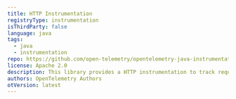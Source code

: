 ```yaml
---
title: HTTP Instrumentation
registryType: instrumentation
isThirdParty: false
language: java
tags:
  - java
  - instrumentation
repo: https://github.com/open-telemetry/opentelemetry-java-instrumentation/tree/main/instrumentation/java-http-client
license: Apache 2.0
description: This library provides a HTTP instrumentation to track requests through OpenTelemetry.
authors: OpenTelemetry Authors
otVersion: latest
---
```

